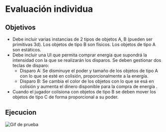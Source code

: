 ﻿# Evaluación individua
## Objetivos
-   Debe incluir varias instancias de 2 tipos de objetos A, B (pueden ser primitivas 3d). Los objetos de tipo B son físicos. Los objetos de tipo A son estáticos.
-   Debe incluir una UI que permita comprar energía que supondrá la intensidad con la que se realizarán los disparos. Se deben gestionar dos teclas de disparo:
    -   Disparo A: Se disminuye el poder y tamaño de los objetos de tipo A con lo que se esté en colisión, proporcionalmente a la energía.
    -   Disparo B: Se cambia el color de los objetos con lo que se esá en colisión y aumenta el dinero disponible para la compra de energía .
-   Cuando el jugador colisiona con objetos de tipo B se deben mover los objetos de tipo C de forma proporcional a su poder.

## Ejecucion

![Gif de prueba](GIF/Ejecucion.gif)

